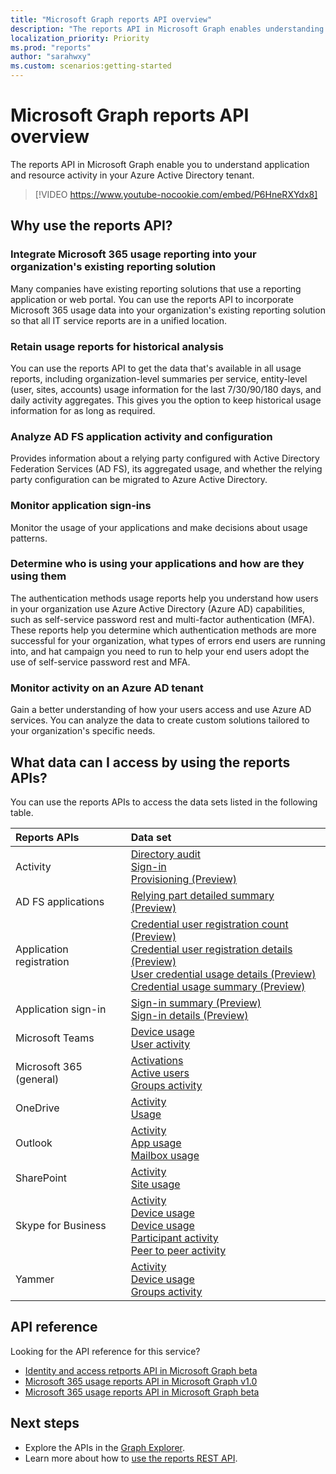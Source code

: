 ```yaml
---
title: "Microsoft Graph reports API overview"
description: "The reports API in Microsoft Graph enables understanding of application and tenant resource activity."
localization_priority: Priority
ms.prod: "reports"
author: "sarahwxy"
ms.custom: scenarios:getting-started
---
```


# Microsoft Graph reports API overview

The reports API in Microsoft Graph enable you to understand application and resource activity in your Azure Active Directory tenant.

> [!VIDEO https://www.youtube-nocookie.com/embed/P6HneRXYdx8]

## Why use the reports API?

### Integrate Microsoft 365 usage reporting into your organization's existing reporting solution
Many companies have existing reporting solutions that use a reporting application or web portal. You can use the reports API to incorporate Microsoft 365 usage data into your organization's existing reporting solution so that all IT service reports are in a unified location.

### Retain usage reports for historical analysis
You can use the reports API to get the data that's available in all usage reports, including organization-level summaries per service, entity-level (user, sites, accounts) usage information for the last 7/30/90/180 days, and daily activity aggregates. This gives you the option to keep historical usage information for as long as required.

### Analyze AD FS application activity and configuration
Provides information about a relying party configured with Active Directory Federation Services (AD FS), its aggregated usage, and whether the relying party configuration can be migrated to Azure Active Directory.

### Monitor application sign-ins

Monitor the usage of your applications and make decisions about usage patterns.

### Determine who is using your applications and how are they using them

The authentication methods usage reports help you understand how users in your organization use Azure Active Directory (Azure AD) capabilities, such as self-service password rest and multi-factor authentication (MFA). These reports help you determine which authentication methods are more successful for your organization, what types of errors end users are running into, and hat campaign you need to run to help your end users adopt the use of self-service password rest and MFA.

### Monitor activity on an Azure AD tenant

Gain a better understanding of how your users access and use Azure AD services. You can analyze the data to create custom solutions tailored to your organization's specific needs.

## What data can I access by using the reports APIs?

You can use the reports APIs to access the data sets listed in the following table.

| Reports APIs | Data set |
|:------------ |:-------- |
| Activity | [Directory audit](/graph/api/resources/directoryaudit?view=graph-rest-1.0)<br/>[Sign-in](/graph/api/resources/signin?view=graph-rest-1.0)<br/>[Provisioning (Preview)](/graph/api/resources/provisioningobjectsummary?view=graph-rest-beta) |
| AD FS applications | [Relying part detailed summary (Preview)](/graph/api/resources/relyingpartydetailedsummary?view=graph-rest-beta) |
| Application registration | [Credential user registration count (Preview)](/graph/api/resources/credentialuserregistrationcount?view=graph-rest-beta)<br/>[Credential user registration details (Preview)](/graph/api/resources/credentialuserregistrationdetails?view=graph-rest-beta) <br/>[User credential usage details (Preview)](/graph/api/resources/usercredentialusagedetails?view=graph-rest-beta) <br/>[Credential usage summary (Preview)](/graph/api/resources/credentialusagesummary?view=graph-rest-beta)|
| Application sign-in | [Sign-in summary (Preview)](/graph/api/resources/applicationsigninsummary?view=graph-rest-beta) <br/>[Sign-in details (Preview)](/graph/api/resources/applicationsignindetailedsummary?view=graph-rest-beta)|
| Microsoft Teams | [Device usage](/graph/api/resources/microsoft-teams-device-usage-reports?view=graph-rest-1.0)<br/>[User activity](/graph/api/resources/microsoft-teams-user-activity-reports?view=graph-rest-1.0) |
| Microsoft 365 (general) | [Activations](/graph/api/resources/office-365-activations-reports?view=graph-rest-1.0)<br/>[Active users](/graph/api/resources/office-365-active-users-reports?view=graph-rest-1.0)<br/>[Groups activity](/graph/api/resources/office-365-groups-activity-reports?view=graph-rest-1.0) |
| OneDrive | [Activity](/graph/api/resources/onedrive-activity-reports?view=graph-rest-1.0)<br/>[Usage](/graph/api/resources/onedrive-usage-reports?view=graph-rest-1.0) |
| Outlook | [Activity](/graph/api/resources/email-activity-reports?view=graph-rest-1.0)<br/>[App usage](/graph/api/resources/email-app-usage-reports?view=graph-rest-1.0)<br/>[Mailbox usage](/graph/api/resources/mailbox-usage-reports?view=graph-rest-1.0) |
| SharePoint | [Activity](/graph/api/resources/sharepoint-activity-reports?view=graph-rest-1.0)<br/>[Site usage](/graph/api/resources/sharepoint-site-usage-reports?view=graph-rest-1.0) |
| Skype for Business | [Activity](/graph/api/resources/skype-for-business-activity-reports?view=graph-rest-1.0)<br/>[Device usage](/graph/api/resources/skype-for-business-device-usage-reports?view=graph-rest-1.0)<br/>[Device usage](/graph/api/resources/skype-for-business-device-usage-reports?view=graph-rest-1.0)<br/>[Participant activity](/graph/api/resources/skype-for-business-participant-activity-reports?view=graph-rest-1.0)<br/>[Peer to peer activity](/graph/api/resources/skype-for-business-peer-to-peer-activity?view=graph-rest-1.0) |
| Yammer | [Activity](/graph/api/resources/yammer-activity-reports?view=graph-rest-1.0)<br/>[Device usage](/graph/api/resources/yammer-device-usage-reports?view=graph-rest-1.0)<br/>[Groups activity](/graph/api/resources/yammer-groups-activity-reports?view=graph-rest-1.0) |

## API reference
Looking for the API reference for this service?

- [Identity and access retports API in Microsoft Graph beta](/graph/api/resources/report-identity-access?view=graph-rest-beta)
- [Microsoft 365 usage reports API in Microsoft Graph v1.0](/graph/api/resources/report?view=graph-rest-1.0)
- [Microsoft 365 usage reports API in Microsoft Graph beta](/graph/api/resources/report?view=graph-rest-beta)

## Next steps

* Explore the APIs in the [Graph Explorer](https://developer.microsoft.com/graph/graph-explorer).
* Learn more about how to [use the reports REST API](/graph/api/resources/report?view=graph-rest-1.0).
